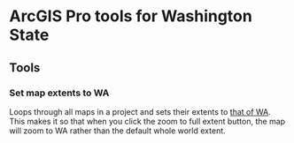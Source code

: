 ﻿# ArcGIS Pro tools for Washington State

## Tools

### Set map extents to WA

Loops through all maps in a project and sets their extents to [that of WA][Extent of WA]. This makes it so that when you click the zoom to full extent button, the map will zoom to WA rather than the default whole world extent.

[Extent of WA]:https://epsg.io/1416-area

